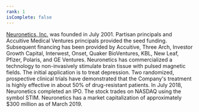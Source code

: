 ```yaml
---
rank: 1
isComplete: false
---
```


<span class="investment__name">[Neuronetics, Inc.](http://www.neuronetics.com/)</span> was founded in July 2001. Partisan principals and Accuitive Medical Ventures principals provided the seed funding. Subsequent financing has been provided by Accuitive, Three Arch, Investor Growth Capital, Interwest, Onset, Quaker BioVentures, KBL, New Leaf, Pfizer, Polaris, and GE Ventures. Neuronetics has commercialized a technology to non-invasively stimulate brain tissue with pulsed magnetic fields. The initial application is to treat depression. Two randomized, prospective clinical trials have demonstrated that the Company's treatment is highly effective in about 50% of drug-resistant patients. In July 2018, Neuronetics completed an IPO. The stock trades on NASDAQ using the symbol STIM. Neuronetics has a market capitalization of approximately $300 million as of March 2019.